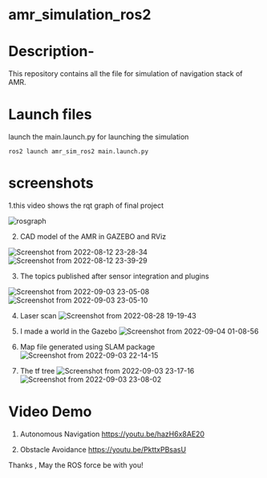 # amr_simulation_ros2

# Description-
This repository contains all the file for simulation of navigation stack of AMR.

# Launch files

launch the main.launch.py for launching the simulation
```
ros2 launch amr_sim_ros2 main.launch.py

```
# screenshots
1.this video shows the rqt graph of final project

![rosgraph](https://user-images.githubusercontent.com/84655148/213522053-a9178b51-2b2a-4cd7-94b0-124e0252ad2b.png)

2. CAD model of the AMR in GAZEBO and RViz

![Screenshot from 2022-08-12 23-28-34](https://user-images.githubusercontent.com/84655148/213522412-1f13d917-1ab8-48f3-a474-44dede63f466.png)
![Screenshot from 2022-08-12 23-39-29](https://user-images.githubusercontent.com/84655148/213522495-6f1dd76a-a11b-49f5-afef-8cbfcc608ef9.png)

3. The topics published after sensor integration and plugins


![Screenshot from 2022-09-03 23-05-08](https://user-images.githubusercontent.com/84655148/213523151-77e442a7-28d5-4e53-a985-2d2530d1a20e.png)
![Screenshot from 2022-09-03 23-05-10](https://user-images.githubusercontent.com/84655148/213523158-d8825de1-aa76-4732-bf4d-a574b9e61f56.png)

4. Laser scan 
![Screenshot from 2022-08-28 19-19-43](https://user-images.githubusercontent.com/84655148/213523349-9d80eef0-4e2c-4752-8777-0fe1365f12f8.png)

5. I made a world in the Gazebo
![Screenshot from 2022-09-04 01-08-56](https://user-images.githubusercontent.com/84655148/213523697-2c071e05-62c3-4f28-a1cf-d7000fb81662.png)

6. Map file generated using SLAM package
  ![Screenshot from 2022-09-03 22-14-15](https://user-images.githubusercontent.com/84655148/213523878-adbf8e61-89ff-488c-8b00-18d0e2197a96.png)

7. The tf tree
  ![Screenshot from 2022-09-03 23-17-16](https://user-images.githubusercontent.com/84655148/213524069-bcc76350-373b-42e3-bc89-fb47fb17c537.png)
 ![Screenshot from 2022-09-03 23-08-02](https://user-images.githubusercontent.com/84655148/213524334-f2ddc143-6eb0-44ca-b5a7-c2c5e354c3d9.png)


# Video Demo
1. Autonomous Navigation 
    https://youtu.be/hazH6x8AE20
                                                                                                                                     
2. Obstacle Avoidance
   https://youtu.be/PkttxPBsasU
   



Thanks ,
May the ROS force be with you!




